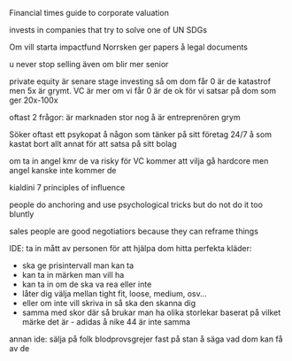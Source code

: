 Financial times guide to corporate valuation

invests in companies that try to solve one of UN SDGs

Om vill starta impactfund Norrsken ger papers å legal documents

u never stop selling även om blir mer senior

private equity är senare stage investing så om dom får 0 är de katastrof men 5x är grymt.
VC är mer om vi får 0 är de ok för vi satsar på dom som ger 20x-100x

oftast 2 frågor: är marknaden stor nog å är entreprenören grym

Söker oftast ett psykopat å någon som tänker på sitt företag 24/7 å som kastat bort allt annat för att satsa på sitt bolag

om ta in angel kmr de va risky för VC kommer att vilja gå hardcore men angel kanske inte kommer de

kialdini 7 principles of influence

people do anchoring and use psychological tricks but do not do it too bluntly

sales people are good negotiatiors because they can reframe things
















IDE: ta in mått av personen för att hjälpa dom hitta perfekta kläder:
- ska ge prisintervall man kan ta
- kan ta in märken man vill ha
- kan ta in om de ska va rea eller inte
- låter dig välja mellan tight fit, loose, medium, osv...
- eller om inte vill skriva in så ska den skanna dig
- samma med skor där så brukar man ha olika storlekar baserat på vilket märke det är - adidas å nike 44 är inte samma

annan ide:
sälja på folk blodprovsgrejer fast på stan å säga vad dom kan få av de